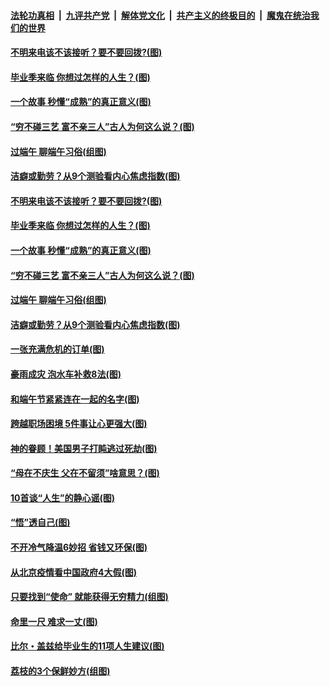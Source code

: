 ####  [法轮功真相](../../../../basic/blob/master/README.md?t=06261402) &nbsp;|&nbsp; [九评共产党](../../../../9ping.md/blob/master/README.md?t=06261402) &nbsp;|&nbsp; [解体党文化](../../../../jtdwh.md/blob/master/README.md?t=06261402)  &nbsp;|&nbsp; [共产主义的终极目的](../../../../gczydzjmd.md/blob/master/README.md?t=06261402) &nbsp;|&nbsp; [魔鬼在统治我们的世界](../../../../mgztzwmdsj.md/blob/master/README.md?t=06261402) 

#### [不明来电该不该接听？要不要回拨?(图)](../pages/p8/936929.md?t=06261402) 

#### [毕业季来临 你想过怎样的人生？(图)](../pages/p8/937661.md?t=06261402) 

#### [一个故事 秒懂“成熟”的真正意义(图)](../pages/p8/936405.md?t=06261402) 

#### [“穷不碰三艺 富不亲三人”古人为何这么说？(图)](../pages/p8/937602.md?t=06261402) 

#### [过端午 聊端午习俗(组图)](../pages/p8/937246.md?t=06261402) 

#### [洁癖或勤劳？从9个测验看内心焦虑指数(图)](../pages/p8/937558.md?t=06261402) 

#### [不明来电该不该接听？要不要回拨?(图)](../pages/p8/936929.md?t=06261402) 

#### [毕业季来临 你想过怎样的人生？(图)](../pages/p8/937661.md?t=06261402) 

#### [一个故事 秒懂“成熟”的真正意义(图)](../pages/p8/936405.md?t=06261402) 

#### [“穷不碰三艺 富不亲三人”古人为何这么说？(图)](../pages/p8/937602.md?t=06261402) 

#### [过端午 聊端午习俗(组图)](../pages/p8/937246.md?t=06261402) 

#### [洁癖或勤劳？从9个测验看内心焦虑指数(图)](../pages/p8/937558.md?t=06261402) 

#### [一张充满危机的订单(图)](../pages/p8/936981.md?t=06261402) 

#### [豪雨成灾 泡水车补救8法(图)](../pages/p8/937526.md?t=06261402) 

#### [和端午节紧紧连在一起的名字(图)](../pages/p8/937448.md?t=06261402) 

#### [跨越职场困境 5件事让心更强大(图)](../pages/p8/937375.md?t=06261402) 

#### [神的眷顾！美国男子打盹逃过死劫(图)](../pages/p8/936985.md?t=06261402) 

#### [“母在不庆生 父在不留须”啥意思？(图)](../pages/p8/937234.md?t=06261402) 

#### [10首谈“人生”的静心谣(图)](../pages/p8/936965.md?t=06261402) 

#### [“悟”透自己(图)](../pages/p8/936972.md?t=06261402) 

#### [不开冷气降温6妙招 省钱又环保(图)](../pages/p8/937329.md?t=06261402) 

#### [从北京疫情看中国政府4大假(图)](../pages/p8/937196.md?t=06261402) 

#### [只要找到“使命” 就能获得无穷精力(组图)](../pages/p8/937159.md?t=06261402) 

#### [命里一尺 难求一丈(图)](../pages/p8/936782.md?t=06261402) 

#### [比尔・盖兹给毕业生的11项人生建议(图)](../pages/p8/936231.md?t=06261402) 

#### [荔枝的3个保鲜妙方(组图)](../pages/p8/936950.md?t=06261402) 

